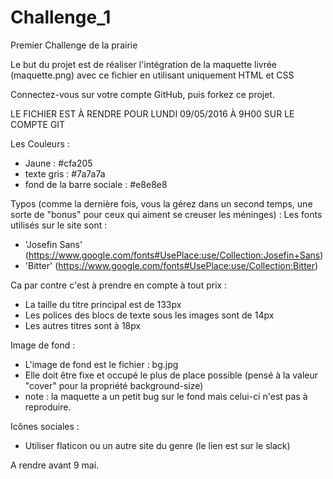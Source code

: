 # Challenge_1
Premier Challenge de la prairie

Le but du projet est de réaliser l'intégration de la maquette livrée (maquette.png) avec ce fichier en utilisant uniquement HTML et CSS

Connectez-vous sur votre compte GitHub, puis forkez ce projet.

LE FICHIER EST À RENDRE POUR LUNDI 09/05/2016 À 9H00 SUR LE COMPTE GIT

Les Couleurs :
- Jaune : #cfa205
- texte gris : #7a7a7a
- fond de la barre sociale : #e8e8e8

Typos (comme la dernière fois, vous la gérez dans un second temps, une sorte de "bonus" pour ceux qui aiment se creuser les méninges) :
Les fonts utilisés sur le site sont :
- 'Josefin Sans' (https://www.google.com/fonts#UsePlace:use/Collection:Josefin+Sans)
- 'Bitter' (https://www.google.com/fonts#UsePlace:use/Collection:Bitter)

Ca par contre c'est à prendre en compte à tout prix : 
- La taille du titre principal est de 133px
- Les polices des blocs de texte sous les images sont de 14px
- Les autres titres sont à 18px

Image de fond :
- L'image de fond est le fichier : bg.jpg
- Elle doit être fixe et occupé le plus de place possible (pensé à la valeur "cover" pour la propriété background-size)
- note : la maquette a un petit bug sur le fond mais celui-ci n'est pas à reproduire.

Icônes sociales :
- Utiliser flaticon ou un autre site du genre (le lien est sur le slack)


A rendre avant 9 mai.
